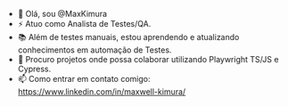 - 👋 Olá, sou @MaxKimura
- ⚡ Atuo como Analista de Testes/QA.
- 📚 Além de testes manuais, estou aprendendo e atualizando conhecimentos em automação de Testes.
- 💞️ Procuro projetos onde possa colaborar utilizando Playwright TS/JS e Cypress.
- 📫 Como entrar em contato comigo: https://www.linkedin.com/in/maxwell-kimura/
